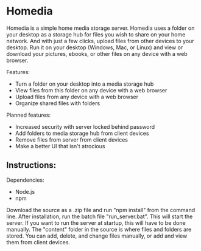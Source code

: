 # Homedia

Homedia is a simple home media storage server. Homedia uses a folder on your desktop as a storage hub for files you wish to share on your home network. And with just a few clicks, upload files from other devices to your desktop.
Run it on your desktop (Windows, Mac, or Linux) and view or download your pictures, ebooks, or other files on any device with a web browser. 

Features:
* Turn a folder on your desktop into a media storage hub
* View files from this folder on any device with a web browser
* Upload files from any device with a web browser
* Organize shared files with folders

Planned features:
* Increased security with server locked behind password
* Add folders to media storage hub from client devices
* Remove files from server from client devices
* Make a better UI that isn't atrocious

## Instructions:

Dependencies:
* Node.js
* npm

Download the source as a .zip file and run "npm install" from the command line. After installation, run the batch file "run_server.bat". This will start the server. If you want to run the server at startup, this will have to be done manually.
The "content" folder in the source is where files and folders are stored. You can add, delete, and change files manually, or add and view them from client devices.
